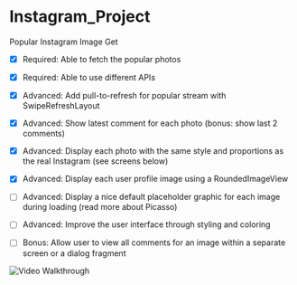 # Instagram_Project
Popular Instagram Image Get

 * [x] Required: Able to fetch the popular photos
 * [x] Required: Able to use different APIs

 * [x] Advanced: Add pull-to-refresh for popular stream with SwipeRefreshLayout
 * [x] Advanced: Show latest comment for each photo (bonus: show last 2 comments)
 * [x] Advanced: Display each photo with the same style and proportions as the real Instagram (see screens below)
 * [x] Advanced: Display each user profile image using a RoundedImageView
 * [ ] Advanced: Display a nice default placeholder graphic for each image during loading (read more about Picasso)
 * [ ] Advanced: Improve the user interface through styling and coloring
 * [ ] Bonus: Allow user to view all comments for an image within a separate screen or a dialog fragment

![Video Walkthrough](https://cloud.githubusercontent.com/assets/10593394/6316031/69c2e6fa-b9ca-11e4-9a4d-1ec77e9e7806.gif)


